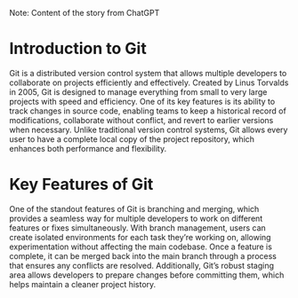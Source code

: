 Note: Content of the story from ChatGPT

# Introduction to Git
Git is a distributed version control system that allows multiple developers to collaborate on projects efficiently and effectively. Created by Linus Torvalds in 2005, Git is designed to manage everything from small to very large projects with speed and efficiency. One of its key features is its ability to track changes in source code, enabling teams to keep a historical record of modifications, collaborate without conflict, and revert to earlier versions when necessary. Unlike traditional version control systems, Git allows every user to have a complete local copy of the project repository, which enhances both performance and flexibility.

# Key Features of Git
One of the standout features of Git is branching and merging, which provides a seamless way for multiple developers to work on different features or fixes simultaneously. With branch management, users can create isolated environments for each task they’re working on, allowing experimentation without affecting the main codebase. Once a feature is complete, it can be merged back into the main branch through a process that ensures any conflicts are resolved. Additionally, Git’s robust staging area allows developers to prepare changes before committing them, which helps maintain a cleaner project history.
